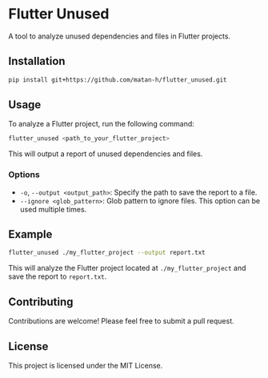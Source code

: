 # Flutter Unused

A tool to analyze unused dependencies and files in Flutter projects.

## Installation

```bash
pip install git+https://github.com/matan-h/flutter_unused.git
```

## Usage

To analyze a Flutter project, run the following command:

```bash
flutter_unused <path_to_your_flutter_project>
```

This will output a report of unused dependencies and files.

### Options

*   `-o`, `--output <output_path>`: Specify the path to save the report to a file.
*   `--ignore <glob_pattern>`: Glob pattern to ignore files. This option can be used multiple times.

## Example

```bash
flutter_unused ./my_flutter_project --output report.txt
```

This will analyze the Flutter project located at `./my_flutter_project` and save the report to `report.txt`.

## Contributing

Contributions are welcome! Please feel free to submit a pull request.

## License

This project is licensed under the MIT License.

